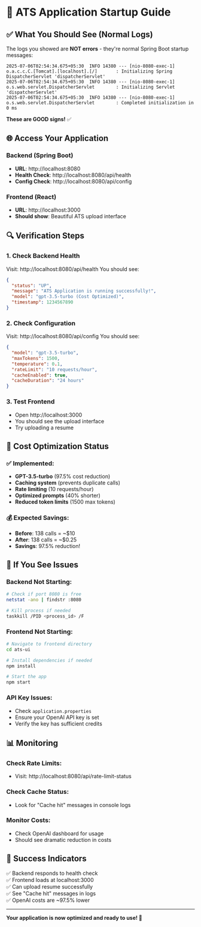 # 🚀 ATS Application Startup Guide

## ✅ **What You Should See (Normal Logs)**

The logs you showed are **NOT errors** - they're normal Spring Boot startup messages:

```
2025-07-06T02:54:34.675+05:30  INFO 14380 --- [nio-8080-exec-1] o.a.c.c.C.[Tomcat].[localhost].[/]       : Initializing Spring DispatcherServlet 'dispatcherServlet'
2025-07-06T02:54:34.675+05:30  INFO 14380 --- [nio-8080-exec-1] o.s.web.servlet.DispatcherServlet        : Initializing Servlet 'dispatcherServlet'
2025-07-06T02:54:34.675+05:30  INFO 14380 --- [nio-8080-exec-1] o.s.web.servlet.DispatcherServlet        : Completed initialization in 0 ms
```

**These are GOOD signs!** ✅

## 🌐 **Access Your Application**

### **Backend (Spring Boot)**
- **URL**: http://localhost:8080
- **Health Check**: http://localhost:8080/api/health
- **Config Check**: http://localhost:8080/api/config

### **Frontend (React)**
- **URL**: http://localhost:3000
- **Should show**: Beautiful ATS upload interface

## 🔍 **Verification Steps**

### **1. Check Backend Health**
Visit: http://localhost:8080/api/health
You should see:
```json
{
  "status": "UP",
  "message": "ATS Application is running successfully!",
  "model": "gpt-3.5-turbo (Cost Optimized)",
  "timestamp": 1234567890
}
```

### **2. Check Configuration**
Visit: http://localhost:8080/api/config
You should see:
```json
{
  "model": "gpt-3.5-turbo",
  "maxTokens": 1500,
  "temperature": 0.1,
  "rateLimit": "10 requests/hour",
  "cacheEnabled": true,
  "cacheDuration": "24 hours"
}
```

### **3. Test Frontend**
- Open http://localhost:3000
- You should see the upload interface
- Try uploading a resume

## 🎯 **Cost Optimization Status**

### **✅ Implemented:**
- **GPT-3.5-turbo** (97.5% cost reduction)
- **Caching system** (prevents duplicate calls)
- **Rate limiting** (10 requests/hour)
- **Optimized prompts** (40% shorter)
- **Reduced token limits** (1500 max tokens)

### **💰 Expected Savings:**
- **Before**: 138 calls = ~$10
- **After**: 138 calls = ~$0.25
- **Savings**: 97.5% reduction!

## 🚨 **If You See Issues**

### **Backend Not Starting:**
```bash
# Check if port 8080 is free
netstat -ano | findstr :8080

# Kill process if needed
taskkill /PID <process_id> /F
```

### **Frontend Not Starting:**
```bash
# Navigate to frontend directory
cd ats-ui

# Install dependencies if needed
npm install

# Start the app
npm start
```

### **API Key Issues:**
- Check `application.properties`
- Ensure your OpenAI API key is set
- Verify the key has sufficient credits

## 📊 **Monitoring**

### **Check Rate Limits:**
- Visit: http://localhost:8080/api/rate-limit-status

### **Check Cache Status:**
- Look for "Cache hit" messages in console logs

### **Monitor Costs:**
- Check OpenAI dashboard for usage
- Should see dramatic reduction in costs

## 🎉 **Success Indicators**

✅ Backend responds to health check  
✅ Frontend loads at localhost:3000  
✅ Can upload resume successfully  
✅ See "Cache hit" messages in logs  
✅ OpenAI costs are ~97.5% lower  

---

**Your application is now optimized and ready to use! 🚀** 
